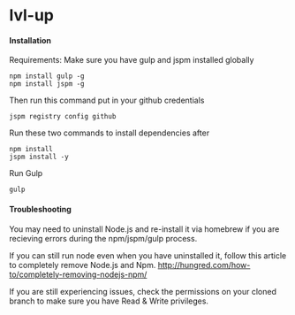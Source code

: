 # lvl-up
#### Installation

Requirements:
Make sure you have gulp and jspm installed globally

	npm install gulp -g
	npm install jspm -g

Then run this command put in your github credentials

	jspm registry config github

Run these two commands to install dependencies after

	npm install
	jspm install -y

Run Gulp

	gulp

#### Troubleshooting

You may need to uninstall Node.js and re-install it via homebrew if you are recieving errors during the npm/jspm/gulp process.

If you can still run node even when you have uninstalled it, follow this article to completely remove Node.js and Npm.
http://hungred.com/how-to/completely-removing-nodejs-npm/

If you are still experiencing issues, check the permissions on your cloned branch to make sure you have Read & Write privileges.